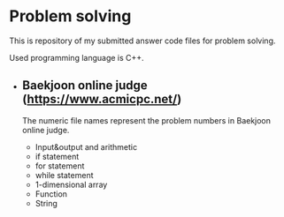 Problem solving
========================

This is repository of my submitted answer code files for problem solving.

Used programming language is C++.

- Baekjoon online judge (https://www.acmicpc.net/)
  -------------------------------------------------
  The numeric file names represent the problem numbers in Baekjoon online judge.
  
  - Input&output and arithmetic
  - if statement
  - for statement
  - while statement
  - 1-dimensional array
  - Function
  - String